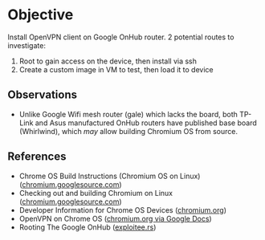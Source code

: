 # Objective
Install OpenVPN client on Google OnHub router. 2 potential routes to investigate:
1. Root to gain access on the device, then install via ssh
1. Create a custom image in VM to test, then load it to device

## Observations
- Unlike Google Wifi mesh router (gale) which lacks the board, both TP-Link and Asus manufactured OnHub routers have published base board (Whirlwind), which _may_ allow building Chromium OS from source.

## References
- Chrome OS Build Instructions (Chromium OS on Linux) ([chromium.googlesource.com](https://chromium.googlesource.com/chromium/src/+/master/docs/chromeos_build_instructions.md)) 
- Checking out and building Chromium on Linux ([chromium.googlesource.com](https://chromium.googlesource.com/chromium/src/+/master/docs/linux_build_instructions.md))
- Developer Information for Chrome OS Devices ([chromium.org](https://www.chromium.org/chromium-os/developer-information-for-chrome-os-devices))
- OpenVPN on Chrome OS ([chromium.org via Google Docs](https://docs.google.com/document/d/18TU22gueH5OKYHZVJ5nXuqHnk2GN6nDvfu2Hbrb4YLE/pub))
- Rooting The Google OnHub ([exploitee.rs](https://www.exploitee.rs/index.php/Rooting_The_Google_OnHub))
